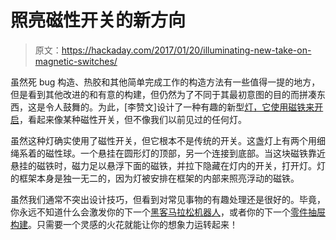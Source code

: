 # 照亮磁性开关的新方向

> 原文：<https://hackaday.com/2017/01/20/illuminating-new-take-on-magnetic-switches/>

虽然死 bug 构造、热胶和其他简单完成工作的构造方法有一些值得一提的地方，但是看到其他改进的和有意的构建，但仍然为了不同于其最初意图的目的而拼凑东西，这是令人鼓舞的。为此，[李赞文]设计了一种有趣的新型[灯，它使用磁铁来开启](http://laughingsquid.com/heng-balance-lamp-a-unique-light-with-floating-magnets-that-meet-in-the-middle-to-power-it-on/)，看起来像某种磁性开关，但不像我们以前见过的任何灯。

虽然这种灯确实使用了磁性开关，但它根本不是传统的开关。这盏灯上有两个用细绳系着的磁性球。一个悬挂在圆形灯的顶部，另一个连接到底部。当这块磁铁靠近悬挂的磁铁时，磁力足以悬浮下面的磁铁，并拉下隐藏在灯内的开关，打开灯。灯的框架本身是独一无二的，因为灯被安排在框架的内部来照亮浮动的磁铁。

虽然我们通常不突出设计技巧，但看到对常见事物的有趣处理还是很好的。毕竟，你永远不知道什么会激发你的下一个[黑客马拉松机器人](http://hackaday.com/2016/11/27/sandwich-robot-keeps-you-fed-so-you-can-keep-hacking/)，或者你的下一个[零件抽屉构建](http://hackaday.com/2015/06/19/delta-3d-printer-made-from-unorthodox-parts/)。只需要一个灵感的火花就能让你的想象力运转起来！